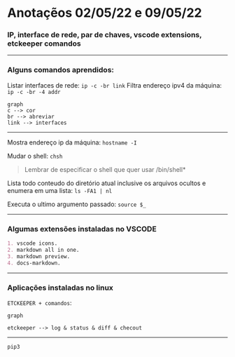 # Anotaçẽos 02/05/22 e 09/05/22
### IP, interface de rede, par de chaves, vscode extensions, etckeeper comandos
----------------

### Alguns comandos aprendidos:

Listar interfaces de rede:
`ip -c -br link`
Filtra endereço ipv4 da máquina:
`ip -c -br -4 addr`

```mermaid
graph 
c --> cor
br --> abreviar
link --> interfaces
```
-----
Mostra endereço ip da máquina: 
`hostname -I`

Mudar o shell:
`chsh`
> Lembrar de especificar o shell que quer usar /bin/shell*

Lista todo conteudo do diretório atual inclusive os arquivos ocultos e enumera em uma lista:
`ls -FA1 | nl`

Executa o ultimo argumento passado:
`source $_`

-------
### Algumas extensões instaladas no VSCODE

```markdown
1. vscode icons.
2. markdown all in one.
3. markdown preview.
4. docs-markdown.

```
 -------

### Aplicações instaladas no linux

`ETCKEEPER + comandos`:

```mermaid
graph

etckeeper --> log & status & diff & checout

```
---------------------

`pip3`

